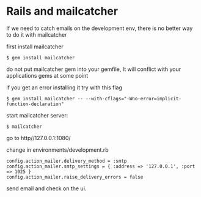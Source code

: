 # Rails and mailcatcher

If we need to catch emails on the development env, there is no better way to do it with mailcatcher

first install mailcatcher
```
$ gem install mailcatcher
```

do not put mailcatcher gem into your gemfile, It will conflict with your applications gems at some point

if you get an error installing it try with this flag

```
$ gem install mailcatcher -- --with-cflags="-Wno-error=implicit-function-declaration"
```

start mailcatcher server:

```
$ mailcatcher
```

go to http//127.0.0.1:1080/

change in environments/development.rb

```
config.action_mailer.delivery_method = :smtp
config.action_mailer.smtp_settings = { :address => '127.0.0.1', :port => 1025 }
config.action_mailer.raise_delivery_errors = false
```

send email and check on the ui.
